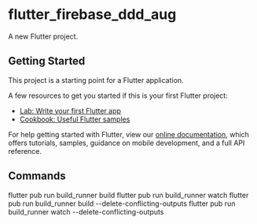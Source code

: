 # flutter_firebase_ddd_aug

A new Flutter project.

## Getting Started

This project is a starting point for a Flutter application.

A few resources to get you started if this is your first Flutter project:

- [Lab: Write your first Flutter app](https://flutter.dev/docs/get-started/codelab)
- [Cookbook: Useful Flutter samples](https://flutter.dev/docs/cookbook)

For help getting started with Flutter, view our
[online documentation](https://flutter.dev/docs), which offers tutorials,
samples, guidance on mobile development, and a full API reference.

## Commands

flutter pub run build_runner build
flutter pub run build_runner watch
flutter pub run build_runner build --delete-conflicting-outputs
flutter pub run build_runner watch --delete-conflicting-outputs
